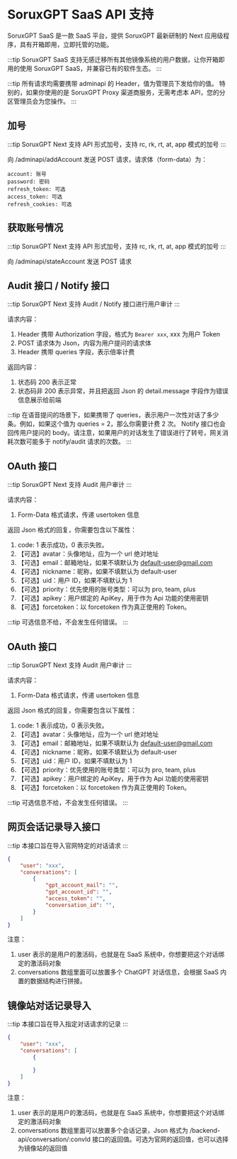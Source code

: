 # SoruxGPT SaaS API 支持

SoruxGPT SaaS 是一款 SaaS 平台，提供 SoruxGPT 最新研制的 Next 应用级程序，具有开箱即用，立即托管的功能。

:::tip
SoruxGPT SaaS 支持无感迁移所有其他镜像系统的用户数据，让你开箱即用的使用 SoruxGPT SaaS，并兼容已有的软件生态。
:::


:::tip
所有请求均需要携带 adminapi 的 Header，值为管理员下发给你的值。
特别的，如果你使用的是 SoruxGPT Proxy 渠道商服务，无需考虑本 API，您的分区管理员会为您操作。
:::


## 加号 <Badge type="tip" text="POST" />
:::tip
SoruxGPT Next 支持 API 形式加号，支持 rc, rk, rt, at, app 模式的加号
:::

向 /adminapi/addAccount 发送 POST 请求，请求体（form-data）为：

```
account: 账号
password: 密码
refresh_token: 可选
access_token: 可选
refresh_cookies: 可选
```

## 获取账号情况 <Badge type="tip" text="POST" />
:::tip
SoruxGPT Next 支持 API 形式加号，支持 rc, rk, rt, at, app 模式的加号
:::

向 /adminapi/stateAccount 发送 POST 请求

## Audit 接口 / Notify 接口 <Badge type="tip" text="POST" />
:::tip
SoruxGPT Next 支持 Audit / Notify 接口进行用户审计
:::

请求内容：
1. Header 携带 Authorization 字段，格式为 `Bearer xxx`, xxx 为用户 Token
2. POST 请求体为 Json，内容为用户提问的请求体
3. Header 携带 queries 字段，表示倍率计费

返回内容：
1. 状态码 200 表示正常
2. 状态码非 200 表示异常，并且把返回 Json 的 detail.message 字段作为错误信息展示给前端

:::tip
在语音提问的场景下，如果携带了 queries，表示用户一次性对话了多少条。例如，如果这个值为 queries = 2，那么你需要计费 2 次。
Notify 接口也会回传用户提问的 body。请注意，如果用户的对话发生了错误进行了转号，网关消耗次数可能多于 notify/audit 请求的次数。
:::

## OAuth 接口 <Badge type="tip" text="POST" />
:::tip
SoruxGPT Next 支持 Audit 用户审计
:::

请求内容：
1. Form-Data 格式请求，传递 usertoken 信息

返回 Json 格式的回复，你需要包含以下属性：
1. code: 1 表示成功，0 表示失败。
2. 【可选】avatar：头像地址，应为一个 url 绝对地址
3. 【可选】email：邮箱地址，如果不填默认为 default-user@gmail.com
4. 【可选】nickname：昵称，如果不填默认为 default-user
5. 【可选】uid：用户 ID，如果不填默认为 1
6. 【可选】priority：优先使用的账号类型：可以为 pro, team, plus
7. 【可选】apikey：用户绑定的 ApiKey，用于作为 Api 功能的使用密钥
8. 【可选】forcetoken：以 forcetoken 作为真正使用的 Token。

:::tip
可选信息不给，不会发生任何错误。
:::

## OAuth 接口 <Badge type="tip" text="POST" />
:::tip
SoruxGPT Next 支持 Audit 用户审计
:::

请求内容：
1. Form-Data 格式请求，传递 usertoken 信息

返回 Json 格式的回复，你需要包含以下属性：
1. code: 1 表示成功，0 表示失败。
2. 【可选】avatar：头像地址，应为一个 url 绝对地址
3. 【可选】email：邮箱地址，如果不填默认为 default-user@gmail.com
4. 【可选】nickname：昵称，如果不填默认为 default-user
5. 【可选】uid：用户 ID，如果不填默认为 1
6. 【可选】priority：优先使用的账号类型：可以为 pro, team, plus
7. 【可选】apikey：用户绑定的 ApiKey，用于作为 Api 功能的使用密钥
8. 【可选】forcetoken：以 forcetoken 作为真正使用的 Token。

:::tip
可选信息不给，不会发生任何错误。
:::

## 网页会话记录导入接口 <Badge type="tip" text="POST" />
:::tip
本接口旨在导入官网特定的对话请求
:::

```json
{
    "user": "xxx",
    "conversations": [
        {
            "gpt_account_mail": "",
            "gpt_account_id": "",
            "access_token": "",
            "conversation_id": "",
        }
    ]
}
```

注意：
1. user 表示的是用户的激活码，也就是在 SaaS 系统中，你想要把这个对话绑定的激活码对象
2. conversations 数组里面可以放置多个 ChatGPT 对话信息，会根据 SaaS 内置的数据结构进行拼接。

## 镜像站对话记录导入 <Badge type="tip" text="POST" />
:::tip
本接口旨在导入指定对话请求的记录
:::

```json
{
    "user": "xxx",
    "conversations": [
        {

        }
    ]
}
```

注意：
1. user 表示的是用户的激活码，也就是在 SaaS 系统中，你想要把这个对话绑定的激活码对象
2. conversations 数组里面可以放置多个会话记录，Json 格式为 /backend-api/conversation/:convId 接口的返回值。可选为官网的返回值，也可以选择为镜像站的返回值